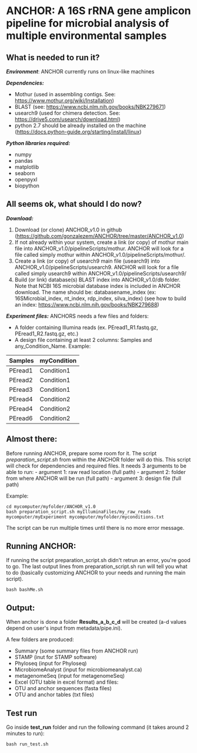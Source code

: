 <h1>ANCHOR: A 16S rRNA gene amplicon pipeline for microbial analysis of multiple environmental samples</h1>

<h2>What is needed to run it?</h2>

<b><i>Environment</i></b>: ANCHOR currently runs on linux-like machines

<b><i>Dependencies:</i></b>
 - Mothur (used in assembling contigs. See: https://www.mothur.org/wiki/Installation)
 - BLAST (see: https://www.ncbi.nlm.nih.gov/books/NBK279671)
 - usearch9 (used for chimera detection. See: https://drive5.com/usearch/download.html)
 - python 2.7 should be already installed on the machine (https://docs.python-guide.org/starting/install/linux)


<b><i>Python libraries required:</i></b>
- numpy
- pandas
- matplotlib
- seaborn
- openpyxl
- biopython
 


<h2>All seems ok, what should I do now?</h2>


<b><i>Download:</i></b>
1. Download (or clone) ANCHOR_v1.0 in github (https://github.com/gonzalezem/ANCHOR/tree/master/ANCHOR_v1.0)
2. If not already within your system, create a link (or copy) of mothur main file into ANCHOR_v1.0/pipelineScripts/mothur. ANCHOR will look for a file called simply mothur within ANCHOR_v1.0/pipelineScripts/mothur/.
3. Create a link (or copy) of usearch9 main file (usearch9) into ANCHOR_v1.0/pipelineScripts/usearch9. ANCHOR will look for a file called simply usearch9 within ANCHOR_v1.0/pipelineScripts/usearch9/
4. Build (or link) database(s) BLAST index into ANCHOR_v1.0/db folder. Note that NCBI 16S microbial database index is included in ANCHOR download. The name should be: databasename_index (ex: 16SMicrobial_index, nt_index, rdp_index, silva_index) (see how to build an index: https://www.ncbi.nlm.nih.gov/books/NBK279688)
 

<b><i>Experiment files:</i></b>
ANCHORS needs a few files and folders:
 -  A folder containing Illumina reads (ex. PEread1_R1.fastq.gz, PEread1_R2.fastq.gz, etc.)
 -  A design file containing at least 2 columns: Samples and any_Condition_Name. Example:

| Samples  | myCondition |
| ------------- | ------------- |
| PEread1  |   Condition1  | 
| PEread2  |   Condition1  | 
| PEread3  |   Condition1  | 
| PEread4  |   Condition2  | 
| PEread4  |   Condition2  | 
| PEread6  |   Condition2  | 


<h2>Almost there:</h2>

Before running ANCHOR, prepare some room for it. The script <i>preparation_script.sh</i> from within the ANCHOR folder will do this. This script will check for dependencies and required files. It needs 3 arguments to be able to run:
		- argument 1: raw read location (full path)
		- argument 2: folder from where ANCHOR will be run (full path)
		- argument 3: design file (full path)

Example:
```
cd mycomputer/myfolder/ANCHOR_v1.0
bash preparation_script.sh myIlluminaFiles/my_raw_reads mycomputer/myExperiment mycomputer/myfolder/myconditions.txt
```

The script can be run multiple times until there is no more error message.


<h2>Running ANCHOR:</h2>
If running the script preparation_script.sh didn't retrun an error, you're good to go. The last output lines from preparation_script.sh run will tell you what to do (basically customizing ANCHOR to your needs and running the main script).

```
bash bashMe.sh
```

<h2>Output:</h2>
<p>
When anchor is done a folder <b>Results_a_b_c_d</b> will be created (a-d values depend on user's input from metadata/pipe.ini).

A few folders are produced:
 -  Summary (some summary files from ANCHOR run)
 -  STAMP (inut for STAMP software)
 -  Phyloseq (input for Phyloseq)
 -  MicrobiomeAnalyst (input for microbiomeanalyst.ca)
 -  metagenomeSeq (input for metagenomeSeq)
 -  Excel (OTU table in excel format)
and files:
 -  OTU and anchor sequences (fasta files)
 -  OTU and anchor tables (txt files)
</p>

<h2>Test run</h2>
 Go inside <b>test_run</b> folder and run the following command (it takes around 2 minutes to run):
 
 ```
 bash run_test.sh
 ```
